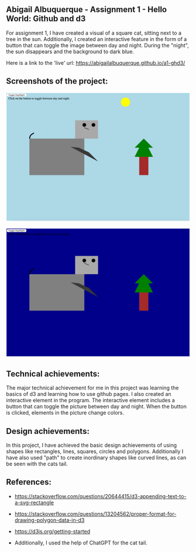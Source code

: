 Abigail Albuquerque - Assignment 1 - Hello World: Github and d3
---
For assignment 1, I have created a visual of a square cat, sitting next to a tree in the sun. Additionally, I created an interactive feature in the form of a button that can toggle the image between day and night. During the "night", the sun disappears and the background to dark blue.

Here is a link to the 'live' url:
https://abigailalbuquerque.github.io/a1-ghd3/

Screenshots of the project:
--
![image](day.png)

![image](night.png)


Technical achievements:
--
The major technical achievement for me in this project was learning the basics of d3 and learning how to use github pages. I also created an interactive element in the program. The interactive element includes a button that can toggle the picture between day and night. When the button is clicked, elements in the picture change colors.

Design achievements:
--
In this project, I have achieved the basic design achievements of using shapes like rectangles, lines, squares, circles and polygons. Additionally I have also used "path" to create inordinary shapes like curved lines, as can be seen with the cats tail.

References:
--
- https://stackoverflow.com/questions/20644415/d3-appending-text-to-a-svg-rectangle

- https://stackoverflow.com/questions/13204562/proper-format-for-drawing-polygon-data-in-d3

- https://d3js.org/getting-started

- Additionally, I used the help of ChatGPT for the cat tail.

